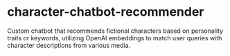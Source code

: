 # character-chatbot-recommender
Custom chatbot that recommends fictional characters based on personality traits or keywords, utilizing OpenAI embeddings to match user queries with character descriptions from various media.
